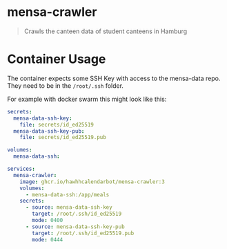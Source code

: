 # mensa-crawler

> Crawls the canteen data of student canteens in Hamburg

# Container Usage

The container expects some SSH Key with access to the mensa-data repo.
They need to be in the `/root/.ssh` folder.

For example with docker swarm this might look like this:

```yaml
secrets:
  mensa-data-ssh-key:
    file: secrets/id_ed25519
  mensa-data-ssh-key-pub:
    file: secrets/id_ed25519.pub

volumes:
  mensa-data-ssh:

services:
  mensa-crawler:
    image: ghcr.io/hawhhcalendarbot/mensa-crawler:3
    volumes:
      - mensa-data-ssh:/app/meals
    secrets:
      - source: mensa-data-ssh-key
        target: /root/.ssh/id_ed25519
        mode: 0400
      - source: mensa-data-ssh-key-pub
        target: /root/.ssh/id_ed25519.pub
        mode: 0444
```
